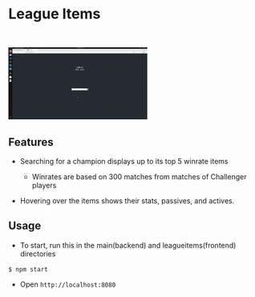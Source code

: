 # League Items

![]()

<img src="https://github.com/OFarmi/league-items/blob/master/img/showcase.gif?raw=true" width="55%" height="55%" />

## Features

- Searching for a champion displays up to its top 5 winrate items
  - Winrates are based on 300 matches from matches of Challenger players

- Hovering over the items shows their stats, passives, and actives.

## Usage

- To start, run this in the main(backend) and leagueitems(frontend) directories

```
$ npm start
```

- Open `http://localhost:8080`